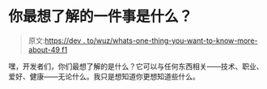 # 你最想了解的一件事是什么？

> 原文:[https://dev . to/wuz/whats-one-thing-you-want-to-know-more-about-49 f1](https://dev.to/wuz/whats-one-thing-you-want-to-know-more-about-49f1)

嘿，开发者们，你们最想了解的是什么？它可以与任何东西相关——技术、职业、爱好、健康——无论什么。我只是想知道你更想知道些什么。